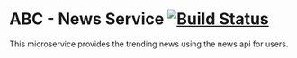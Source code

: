 # ABC - News Service  [![Build Status](http://149.165.156.122:8080/buildStatus/icon?job=develop-news-service)](http://149.165.156.122:8080/job/develop-news-service/)

This microservice provides the trending news using the news api for users.
